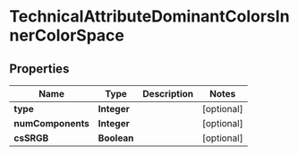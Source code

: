 

# TechnicalAttributeDominantColorsInnerColorSpace


## Properties

| Name | Type | Description | Notes |
|------------ | ------------- | ------------- | -------------|
|**type** | **Integer** |  |  [optional] |
|**numComponents** | **Integer** |  |  [optional] |
|**csSRGB** | **Boolean** |  |  [optional] |



